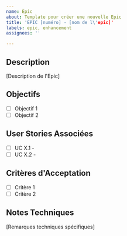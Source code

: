 ```yaml
---
name: Epic
about: Template pour créer une nouvelle Epic
title: 'EPIC [numéro] - [nom de l\'epic]'
labels: epic, enhancement
assignees: ''

---
```


## Description

[Description de l'Epic]

## Objectifs

- [ ] Objectif 1
- [ ] Objectif 2

## User Stories Associées

- [ ] UC X.1 - 
- [ ] UC X.2 - 

## Critères d'Acceptation

- [ ] Critère 1
- [ ] Critère 2

## Notes Techniques

[Remarques techniques spécifiques]
